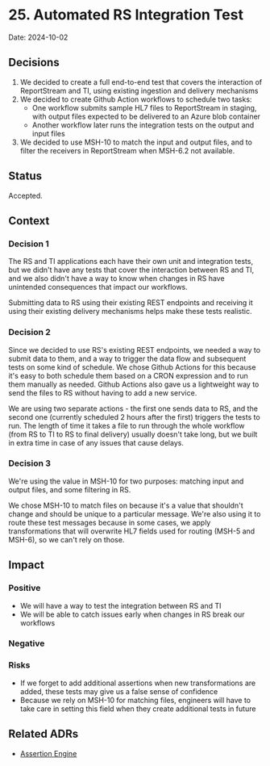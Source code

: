 # 25. Automated RS Integration Test

Date: 2024-10-02

## Decisions

1. We decided to create a full end-to-end test that covers the interaction of ReportStream and TI, using
    existing ingestion and delivery mechanisms
2. We decided to create Github Action workflows to schedule two tasks:
   - One workflow submits sample HL7 files to ReportStream in staging, with output files expected to be delivered to an Azure blob container
   - Another workflow later runs the integration tests on the output and input files
3. We decided to use MSH-10 to match the input and output files, and to filter the receivers in ReportStream when MSH-6.2 not available.

## Status

Accepted.

## Context

### Decision 1

The RS and TI applications each have their own unit and integration tests, but we didn't have any tests
that cover the interaction between RS and TI, and we also didn't have a way to know when changes in
RS have unintended consequences that impact our workflows.

Submitting data to RS using their existing REST endpoints and receiving it using their existing delivery
mechanisms helps make these tests realistic.

### Decision 2

Since we decided to use RS's existing REST endpoints, we needed a way to submit data to them, and a way
to trigger the data flow and subsequent tests on some kind of schedule. We chose Github Actions for this
because it's easy to both schedule them based on a CRON expression and to run them manually as needed. Github
Actions also gave us a lightweight way to send the files to RS without having to add a new service.

We are using two separate actions - the first one sends data to RS, and the second one (currently
scheduled 2 hours after the first) triggers the tests to run. The length of time it takes a file to
run through the whole workflow (from RS to TI to RS to final delivery) usually doesn't take long, but we
built in extra time in case of any issues that cause delays.

### Decision 3

We're using the value in MSH-10 for two purposes: matching input and output files, and some filtering in RS.

We chose MSH-10 to match files on because it's a value that shouldn't change and should be unique to
a particular message. We're also using it to route these test messages because in some cases, we apply
transformations that will overwrite HL7 fields used for routing (MSH-5 and MSH-6), so we can't rely on those.

## Impact

### Positive

- We will have a way to test the integration between RS and TI
- We will be able to catch issues early when changes in RS break our workflows

### Negative

### Risks

- If we forget to add additional assertions when new transformations are added, these tests may give us
  a false sense of confidence
- Because we rely on MSH-10 for matching files, engineers will have to take care in setting this field
  when they create additional tests in future

## Related ADRs

- [Assertion Engine](024-assertion-engine.md)
